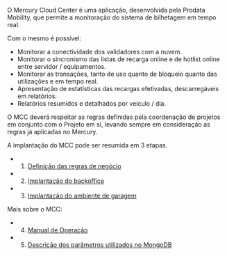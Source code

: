 O Mercury Cloud Center é uma aplicação, desenvolvida pela Prodata Mobility,  que permite a monitoração do sistema de bilhetagem em tempo real.

Com o mesmo é possível:

- Monitorar a conectividade dos validadores com a nuvem.
- Monitorar o sincronismo das listas de recarga online e de hotlist online entre servidor / equipamentos.
- Monitorar as transações, tanto de uso quanto de bloqueio quanto das utilizações e em tempo real.
- Apresentação de estatísticas das recargas efetivadas, descarregáveis em relatórios.
- Relatórios resumidos e detalhados por veículo / dia.


O MCC deverá respeitar as regras definidas pela coordenação de projetos em conjunto com o Projeto em si, levando sempre em consideração as regras já aplicadas no Mercury.


A implantação do MCC pode ser resumida em 3 etapas.

- 1. [Definição das regras de negócio](/MCC-%2D-Mercury-Cloud-Center/1.-Regras-de-negócios)
- 2. [Implantação do backoffice](/MCC-%2D-Mercury-Cloud-Center/2.-Implantação-do-Backoffice)
- 3. [Implantação do ambiente de garagem](/MCC-%2D-Mercury-Cloud-Center/3.-Infraestrutura-e-Ambiente-de-Garagem)

Mais sobre o MCC:

- 4. [Manual de Operação](/MCC-%2D-Mercury-Cloud-Center/4.-Manual-de-operação)
- 5. [Descrição dos parâmetros utilizados no MongoDB](/MCC-%2D-Mercury-Cloud-Center/5.-Parâmetros-gerais-do-mongo-DB)